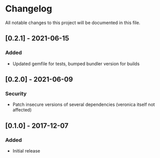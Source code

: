 # Changelog
All notable changes to this project will be documented in this file.

## [0.2.1] - 2021-06-15
### Added
- Updated gemfile for tests, bumped bundler version for builds

## [0.2.0] - 2021-06-09
### Security
- Patch insecure versions of several dependencies (veronica itself not affected)

## [0.1.0] - 2017-12-07
### Added
- Initial release
